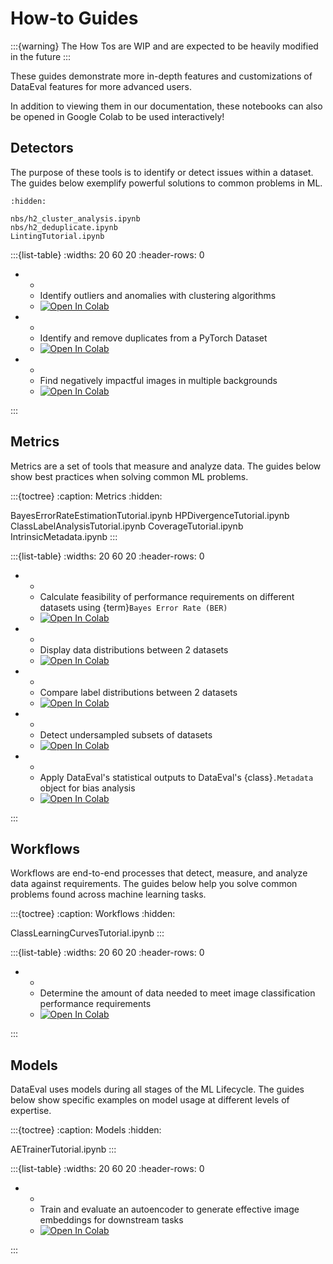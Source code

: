 # How-to Guides

:::{warning}
The How Tos are WIP and are expected to be heavily modified in the future
:::

These guides demonstrate more in-depth features and customizations of DataEval
features for more advanced users.

In addition to viewing them in our documentation, these notebooks can also be
opened in Google Colab to be used interactively!

## Detectors

The purpose of these tools is to identify or detect issues within a dataset.
The guides below exemplify powerful solutions to common problems in ML.

```{toctree}
:hidden:

nbs/h2_cluster_analysis.ipynb
nbs/h2_deduplicate.ipynb
LintingTutorial.ipynb
```

:::{list-table}
:widths: 20 60 20
:header-rows: 0

* * [](nbs/h2_cluster_analysis.ipynb)
  * Identify outliers and anomalies with clustering algorithms
  * [![Open In Colab][colab-badge]][clust-colab]
* * [](nbs/h2_deduplicate.ipynb)
  * Identify and remove duplicates from a PyTorch Dataset
  * [![Open In Colab][colab-badge]][dup-colab]
* * [](LintingTutorial.ipynb)
  * Find negatively impactful images in multiple backgrounds
  * [![Open In Colab][colab-badge]][lint-colab]

:::

[clust-colab]: https://colab.research.google.com/github/aria-ml/dataeval/blob/v0.86.0/docs/source/how_to/nbs/h2_cluster_analysis.ipynb
[dup-colab]: https://colab.research.google.com/github/aria-ml/dataeval/blob/v0.86.0/docs/source/how_to/nbs/h2_deduplicate.ipynb
[lint-colab]: https://colab.research.google.com/github/aria-ml/dataeval/blob/v0.86.0/docs/source/how_to/LintingTutorial.ipynb

## Metrics

Metrics are a set of tools that measure and analyze data.
The guides below show best practices when solving common ML problems.

:::{toctree}
:caption: Metrics
:hidden:

BayesErrorRateEstimationTutorial.ipynb
HPDivergenceTutorial.ipynb
ClassLabelAnalysisTutorial.ipynb
CoverageTutorial.ipynb
IntrinsicMetadata.ipynb
:::

:::{list-table}
:widths: 20 60 20
:header-rows: 0

* * [](BayesErrorRateEstimationTutorial.ipynb)
  * Calculate feasibility of performance requirements on
  different datasets using {term}`Bayes Error Rate (BER)`
  * [![Open In Colab][colab-badge]][ber-colab]
* * [](HPDivergenceTutorial.ipynb)
  * Display data distributions between 2 datasets
  * [![Open In Colab][colab-badge]][div-colab]
* * [](ClassLabelAnalysisTutorial.ipynb)
  * Compare label distributions between 2 datasets
  * [![Open In Colab][colab-badge]][lbl-colab]
* * [](CoverageTutorial.ipynb)
  * Detect undersampled subsets of datasets
  * [![Open In Colab][colab-badge]][cov-colab]
* * [](IntrinsicMetadata.ipynb)
  * Apply DataEval's statistical outputs to
  DataEval's {class}`.Metadata` object for bias analysis
  * [![Open In Colab][colab-badge]][imd-colab]

:::

[ber-colab]: https://colab.research.google.com/github/aria-ml/dataeval/blob/v0.86.0/docs/source/how_to/BayesErrorRateEstimationTutorial.ipynb
[div-colab]: https://colab.research.google.com/github/aria-ml/dataeval/blob/v0.86.0/docs/source/how_to/HPDivergenceTutorial.ipynb
[lbl-colab]: https://colab.research.google.com/github/aria-ml/dataeval/blob/v0.86.0/docs/source/how_to/ClassLabelAnalysisTutorial.ipynb
[cov-colab]: https://colab.research.google.com/github/aria-ml/dataeval/blob/v0.86.0/docs/source/how_to/CoverageTutorial.ipynb
[imd-colab]: https://colab.research.google.com/github/aria-ml/dataeval/blob/v0.86.0/docs/source/how_to/IntrinsicMetadata.ipynb

## Workflows

Workflows are end-to-end processes that detect, measure,
and analyze data against requirements.
The guides below help you solve common problems found across machine learning tasks.

:::{toctree}
:caption: Workflows
:hidden:

ClassLearningCurvesTutorial.ipynb
:::

:::{list-table}
:widths: 20 60 20
:header-rows: 0

* * [](ClassLearningCurvesTutorial.ipynb)
  * Determine the amount of data needed to meet
  image classification performance requirements
  * [![Open In Colab][colab-badge]][suff-colab]

:::

[suff-colab]: https://colab.research.google.com/github/aria-ml/dataeval/blob/v0.86.0/docs/source/how_to/ClassLearningCurvesTutorial.ipynb

## Models

DataEval uses models during all stages of the ML Lifecycle.
The guides below show specific examples on model usage at different levels of expertise.

:::{toctree}
:caption: Models
:hidden:

AETrainerTutorial.ipynb
:::

:::{list-table}
:widths: 20 60 20
:header-rows: 0

* * [](AETrainerTutorial.ipynb)
  * Train and evaluate an autoencoder to generate effective
  image embeddings for downstream tasks
  * [![Open In Colab][colab-badge]][ae-colab]

:::

[ae-colab]: https://colab.research.google.com/github/aria-ml/dataeval/blob/v0.86.0/docs/source/how_to/AETrainerTutorial.ipynb

<!-- Google collab badge icon for all collab links -->
[colab-badge]: https://colab.research.google.com/assets/colab-badge.svg
